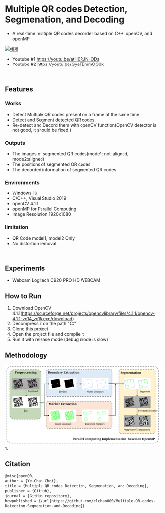 # Multiple QR codes Detection, Segmenation, and Decoding

* A real-time multiple QR codes decorder based on C++, openCV, and openMP

[![예제](http://img.youtube.com/vi/atH0RJN-ODs/0.jpg)](https://youtu.be/atH0RJN-ODs?t=0s) 
<br>

* Youtube #1 https://youtu.be/atH0RJN-ODs
* Youtube #2 https://youtu.be/QyaFEmmOGdk
<br>

## Features

### Works
* Detect Multiple QR codes present on a frame at the same time.
* Detect and Segment detected QR codes.
* Re-detect and Decord them with openCV function(OpenCV detector is not good, it should be fixed.)

### Outputs
* The images of segmented QR codes(mode1: not-aligned, mode2:aligned)
* The positions of segmented QR codes
* The decorded information of segmented QR codes

### Environments
* Windows 10
* C/C++, Visual Studio 2019
* openCV 4.1.1
* openMP for Parallel Computing
* Image Resolution 1920x1080

### limitation
* QR Code model1, model2 Only
* No distortion removal

<br>

## Experiments
* Webcam Logitech C920 PRO HD WEBCAM

## How to Run
1. Download OpenCV 4.1.1(https://sourceforge.net/projects/opencvlibrary/files/4.1.1/opencv-4.1.1-vc14_vc15.exe/download)
2. Decompress it on the path "C:\"
3. Clone this project
4. Open the project file and complie it
5. Run it with release mode (debug mode is slow)

## Methodology
![ex_screenshot](./Resource/diagram.png)
1.

## Citation

```
@misc{openQR,
author = {Ye-Chan Choi},
title = {Multiple QR codes Detection, Segmenation, and Decoding},
publisher = {GitHub},
journal = {GitHub repository},
howpublished = {\url{https://github.com/clchan000/Multiple-QR-codes-Detection-Segmenation-and-Decoding}}
```
